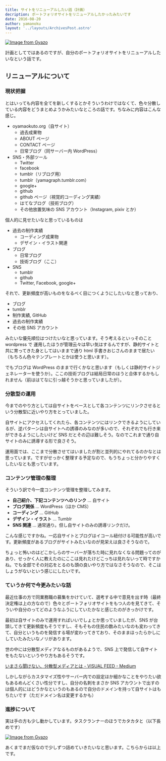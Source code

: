 ```yaml
---
title: サイトをリニューアルしたい話（計画）
decription: ポートフォリオサイトをリニューアルしたかったみたいです
date: 2016-08-20
author: yamanoku
layout: '../layouts/ArchivesPost.astro'
---
```


[![Image from Gyazo](https://i.gyazo.com/f887aabba3a1b03e65af671af4399435.png)](https://gyazo.com/f887aabba3a1b03e65af671af4399435)

計画としてではあるのですが、自分のポートフォリオサイトをリニューアルしたいなという話です。

## リニューアルについて

### 現状把握

とはいっても内容を全てを新しくするとかそういうわけではなくて、色々分散している内容をどうまとめようかみたいなところの話です。ちなみに内容はこんな感じ。

- oyamaokuto.org（自サイト）
  - 過去成果物
  - ABOUT ページ
  - CONTACT ページ
  - 日常ブログ（同サーバー内 WordPress）
- SNS・外部ツール
  - Twitter
  - facebook
  - tumblr（リブログ用）
  - tumblr（yamagraph.tumblr.com）
  - google+
  - github
  - github ページ（視覚的コーディング実績）
  - はてなブログ（技術ブログ）
  - その他放置気味の SNS アカウント（Instagram, pixiv とか）

個人的に見せたいなと思っているものは

- 過去の制作実績
  - コーディング成果物
  - デザイン・イラスト関連
- ブログ
  - 日常ブログ
  - 技術ブログ（ここ）
- SNS
  - tumblr
  - github
  - Twitter, Facebook, google+

それで、更新頻度が高いものをなるべく目につくようにしたいなと思っており、

- ブログ
- tumblr
- 制作実績, GitHub
- 過去の制作実績
- その他 SNS アカウント

みたいな優先順位はつけたいなと思っています。そう考えるといっそのこと wordpress で
運用したほうが管理云々は早い気はするんですが、静的サイトと共に育ってきた身としてはいままで通り html 手書きおじさんのままで居たい（もちろん色々テンプレートとかは使うと思います）。

でもブログは WordPress のままで行くかなと思います（もしくは静的サイトジェネレーターを使うか）。ここの技術ブログは結局日常のほうと合体するかもしれません（前ははてなに引っ越そうかと思っていましたが）。

### 分散型の運用

今までのやり方としては自サイトをベースとして各コンテンツにリンクさせるという分散型に近いやり方をとっていました。

自サイトにアクセスしてくれたら、各コンテンツにはリンクできるようにしているが、逆パターンは自サイトへの誘導のみなのが多いので、それぞれでも行き来ができるようにしたいけど SNS だとその辺は難しそう。なのでこれまで通り自サイトのみに誘導する形で良さそう。

運用面では、ここまで分散させてはいましたが割と並列的にやれてるのかなとは思っています。ですがせっかく整理する予定なので、もうちょっと分かりやすくしたいなとも思っています。

### コンテンツ管理の整理

そういう訳で今一度コンテンツ管理を整理してみます。

- <b>自己紹介、下記コンテンツへのリンク</b> ... 自サイト
- <b>ブログ関係</b> ... WordPress（ほか CMS）
- <b>コーディング</b> ... GitHub
- <b>デザイン・イラスト</b> ... Tumblr
- <b>SNS 関連</b> ... 通常通り。但し自サイトのみの誘導リンクだけ。

こんな感じですかね。一応自サイトとブログはイコール紐付ける可能性が高いです。更新頻度があるブログがサイトみたいなのが見栄えは良さそうなので。

ちょっと怖いのはどこかしらのサーバーが落ちた時に見れなくなる問題ってのがあり、せっかく人に教えたのにここは見れたけどこっちは見れないって時ですかね。でも全部でその対応をとるのも頭の良いやり方ではなさそうなので、そこはしょうがないという感じにしたいです。

### ていうか何で今更みたいな話

最近仕事の方で同業務職の募集をかけていて、選考する中で意見を出す時（最終決定権は上の方なので）色々とポートフォリオサイトをもつ人のを見てきて、そういや自分のってどのようなふうにしていたかなと感じたのがきっかけです。

最初は自サイトのみで運用すればいいでしょとか思っていましたが、SNS が台頭してきて更新頻度もそうですし、そもそもの住民の数みたいなのも変わってきて、自分というものを発信する場が変わってきており、そのままほったらかしにしていたみたいなノリがあります。

世の中には分散型メディアなるものがあるようで、SNS 上で発信して自サイトをもたないというやり方もあるそうです。

[いまさら聞けない、分散型メディアとは - VISUAL FEED - Medium](https://medium.com/visual-feed/%E3%81%84%E3%81%BE%E3%81%95%E3%82%89%E8%81%9E%E3%81%91%E3%81%AA%E3%81%84-%E5%88%86%E6%95%A3%E5%9E%8B%E3%83%A1%E3%83%87%E3%82%A3%E3%82%A2%E3%81%A8%E3%81%AF-a38fa3644787)

しかしながらカスタマイズ性やサーバー内での設定ほか細かなことをやりたい欲もあるめんどくさい性分ですし、自分の名刺をまさか SNS アカウントで出すのは個人的にはどうかなというのもあるので自分のドメインを持って自サイトはもちたいです（ただドメイン名は変更するかも）

### 進捗について

実は手の方も少し動かしています。タスクランナーのほうでカタカタと（以下長めです）

[![Image from Gyazo](https://i.gyazo.com/95fef128852c222213820526706138aa.png)](https://gyazo.com/95fef128852c222213820526706138aa)

あくまでまだ仮なので少しずつ詰めていきたいなと思います。こちらからは以上です。
